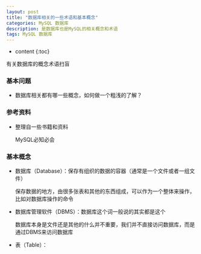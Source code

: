 ```yaml
---
layout: post
title: "数据库相关的一些术语和基本概念"
categories: MySQL 数据库
description: 是数据库也是MySQL的相关概念和术语
tags: MySQL 数据库
---
```


* content
{:toc}

有关数据库的概念术语扫盲




### 基本问题

- 数据库相关都有哪一些概念，如何做一个粗浅的了解？

### 参考资料

- 整理自一些书籍和资料

	MySQL必知必会



### 基本概念

- 数据库（Database）：保存有组织的数据的容器（通常是一个文件或者一组文件）

 	保存数据的地方，由很多张表和其他的东西组成，可以作为一个整体来操作，比如对数据库操作的命令

- 数据库管理软件（DBMS）：数据库这个词一般说的其实都是这个

	数据库本身是文件还是其他的什么并不重要，我们并不直接访问数据库，而是通过DBMS来访问数据库

- 表（Table）：
